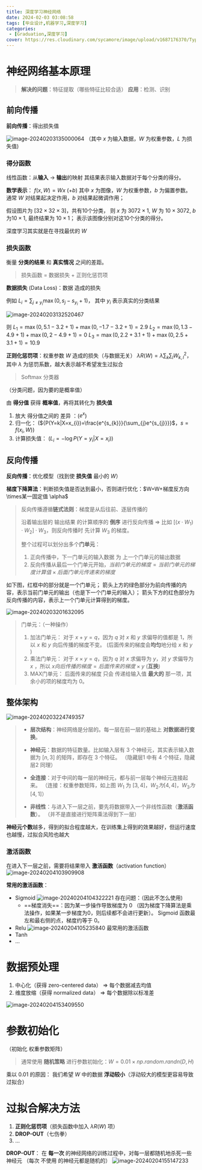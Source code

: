 ```yaml
---
title: 深度学习神经网络
date: 2024-02-03 03:08:58
tags: [毕业设计,机器学习,深度学习]
categories: 
 - [Graduation,深度学习]
cover: https://res.cloudinary.com/sycamore/image/upload/v1687176370/Typera/2023/06/a52f34c1f306520174b3bdbc613f9ec5.webp
---
```


# 神经网络基本原理

> **解决的问题**：特征提取（哪些特征比较合适）
> **应用**：检测、识别

## 前向传播

**前向传播**：得出损失值

![image-20240203135000064](https://res.cloudinary.com/sycamore/image/upload/v1706939403/Typera/2024/02/f7e4c82c866ee04828bd995f607a2d5a.png)
（其中 $x$ 为输入数据，$W$ 为权重参数，$L$ 为损失值)

### 得分函数

线性函数：从**输入** -> **输出**的映射
其结果表示输入数据对于每个分类的得分。

**数学表示**：
$f(x, W)=Wx\ (+b)$
其中 $x$ 为图像，$W$ 为权重参数，$b$ 为偏置参数。
通常 $W$ 对结果起决定作用，$b$ 对结果起微调作用；

假设图片为 $[32\times32\times3]$，共有10个分类，
则 $x$ 为 $3072\times1$, $W$ 为 $10\times3072$, $b$ 为$10\times1$, 最终结果为 $10\times1$；
表示该图像分别对这10个分类的得分。

深度学习其实就是在寻找最优的 $W$

### 损失函数

衡量 **分类的结果** 和 **真实情况** 之间的差距。

>   损失函数 = 数据损失 + 正则化惩罚项

**数据损失** (Data Loss)：数据 造成的损失

例如 $L_{i}=\sum_{j\neq y_{i}}\max(0,s_{j}-s_{y_{i}}+1)$，
其中 $y_i$ 表示真实的分类结果

![image-20240203132520467](https://res.cloudinary.com/sycamore/image/upload/v1706937929/Typera/2024/02/cf4e40c5c772f5369c4f595618b66d08.png)

则 $L_1=\max(0,5.1-3.2+1)+\max(0,-1.7-3.2+1)=2.9$
$L_2=\max(0,1.3-4.9+1)+\max(0,2-4.9+1)=0$
$L_3=\max(0,2.2+3.1+1)+\max(0,2.5+3.1+1)=10.9$

**正则化惩罚项**：权重参数 $W$ 造成的损失（与数据无关）
$\lambda R(W)=\lambda \sum_k\sum_l W_{k,l}^2$，
其中 $\lambda$ 为惩罚系数，越大表示越不希望发生过拟合

>   Softmax 分类器

（分类问题，因为要的是概率值）

由 **得分值** 获得 **概率值**，再将其转化为 **损失值**

1.   放大 得分值之间的 差异 ：($e^x$)
2.   归一化： (${P(Y=k|X=x_{i})=\frac{e^{s_{k}}}{\sum_{j}e^{s_{j}}}}$，$s=f(x_i,W)$)
3.   计算损失值： (${L_i=-\log P(Y=y_i|X=x_i)}$)

## 反向传播

**反向传播**：优化模型（找到使 **损失值** 最小的 $W$）

**梯度下降算法**：判断损失值是否达到最小，否则进行优化：$W=W+梯度反方向\times某一固定值 \alpha$

>   反向传播遵循**链式法则**：梯度是从后往前、逐层传播的
>
>   沿着输出层的 输出结果 的计算顺序的 **倒序** 进行反向传播
>    => 比如 $[(x\cdot W_1)\cdot W_2]\cdot W_3$，则反向传播时 先计算 $W_3$ 的梯度。
>
>   整个过程可以划分出多个**门单元**：
>
>   1.   正向传播中，下一门单元的输入数据 为 上一个门单元的输出数据
>   2.   反向传播从最后一个门单元开始，$当前门单元的梯度 = 当前门单元的梯度计算值 \times 后面门单元传递来的梯度$ 

如下图，红框中的部分就是一个门单元；
箭头上方的绿色部分为前向传播的内容，表示当前门单元的输出（也是下一个门单元的输入）；
箭头下方的红色部分为反向传播的内容，表示上一个门单元计算得到的梯度。

![image-20240203201632095](https://res.cloudinary.com/sycamore/image/upload/v1706962601/Typera/2024/02/efbd2d8e65503cb6628c39829ea5c854.png)

>   门单元：（一种操作）
>
>   1.   加法门单元：
>        对于 $x+y=q$，因为 $q$ 对 $x$ 和 $y$ 求偏导的值都是 1，所以 $x$ 和 $y$ 向后传播的梯度不变。
>        (后面传来的梯度会**均匀**地分给 $x$ 和 $y$ )
>   2.   乘法门单元：
>        对于 $x\times y=q$，因为 $q$ 对 $x$ 求偏导为 $y$，对 $y$ 求偏导为 $x$ ，所以 $x向后传播的梯度=后面传来的梯度\times y$
>        (**互换**)
>   3.   MAX门单元：
>        后面传来的梯度 只会 传递给输入值 **最大的** 那一项，其余小的项的梯度均为 0。

## 整体架构

![image-20240203224749357](https://res.cloudinary.com/sycamore/image/upload/v1706971673/Typera/2024/02/9cd7dcdbbe0019618b6bf8a4fa68883a.png)

>   -   **层次结构**：神经网络是分层的。每一层在前一层的基础上 **对数据进行变换**。
>
>   -   **神经元**：数据的特征数量。比如输入层有 3 个神经元，其实表示输入数据为 $[n,3]$ 的矩阵，即存在 3 个特征。
>       （隐藏层1 中有 4 个特征，隐藏层2 同理）
>   -   **全连接**：对于中间的每一层的神经元，都与前一层每个神经元连接起来。
>       （连接：权重参数矩阵，如上图 $W_1$ 为 $[3,4]$，$W_2为[4,4]$，$W_3为[4,1]$）
>   -   **非线性**：与进入下一层之前，要先将数据带入一个非线性函数（**激活函数**）。
>       （并不是直接进行矩阵乘法得到下一层）

**神经元个数**越多，得到的拟合程度越大，在训练集上得到的效果越好，但运行速度也越慢，过拟合风险也越大

### 激活函数

在进入下一层之前，需要将结果带入 **激活函数**（activation function）
![image-20240204103909908](https://res.cloudinary.com/sycamore/image/upload/v1707014357/Typera/2024/02/f79db5c9930cfb1b4f2727fa1c0521cd.png)

**常用的激活函数**：

-   Sigmoid
    ![image-20240204104322221](https://res.cloudinary.com/sycamore/image/upload/v1707014604/Typera/2024/02/bfbaab26a7337f5d17a89bf7c0b83fbb.png)
    存在问题：（因此不怎么使用)
    -   ==梯度消失==：因为某一步操作导致梯度为 0 
        （因为梯度下降算法是乘法操作，如果某一步梯度为0，则后续都不会进行更新）。
        Sigmoid 函数最左和最右侧的点，梯度约等于 0。
-   Relu
    ![image-20240204105235840](https://res.cloudinary.com/sycamore/image/upload/v1707015158/Typera/2024/02/5002844ea34e2cbbbc0f4ad8bc45022b.png)
    最常用的激活函数
-   Tanh
-   ...

# 数据预处理

1.   中心化（获得 zero-centered data） => 每个数据减去均值
2.   维度放缩（获得 normalized data） => 每个数据除以标准差

![image-20240204153409550](https://res.cloudinary.com/sycamore/image/upload/v1707032058/Typera/2024/02/c5c34358b91b9e224decdd4749b2caa4.png)

# 参数初始化

（初始化 权重参数矩阵）

>   通常使用 **随机策略** 进行参数初始化：$W=0.01 \times np.random.randn(D,H)$

乘以 0.01 的原因：
我们希望 $W$ 中的数据 **浮动较小**（浮动较大的模型更容易导致过拟合）

# 过拟合解决方法

1.   **正则化惩罚项**（损失函数中加入 $\lambda R(W)$ 项）
2.   **DROP-OUT**（七伤拳）
3.   ...

**DROP-OUT**：
在 **每一次** 的神经网络的训练过程中，对每一层都随机地杀死一些神经元
（每次 不使用 的神经元都是随机的）
![image-20240204155147233](https://res.cloudinary.com/sycamore/image/upload/v1707033110/Typera/2024/02/474db62dc55e25ec6bd327e4534d79aa.png)
